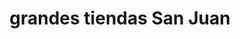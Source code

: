 ---
title: "grandes tiendas San Juan"
url: /san-miguel-de-tucuman/grandes-tiendas-san-juan/
shop: Allgemein
---